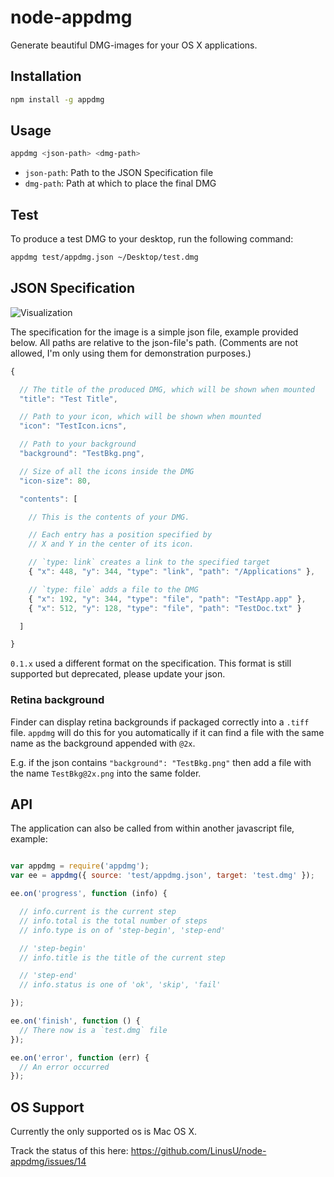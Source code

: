 # node-appdmg

Generate beautiful DMG-images for your OS X applications.

## Installation

```sh
npm install -g appdmg
```

## Usage

```sh
appdmg <json-path> <dmg-path>
```

- `json-path`: Path to the JSON Specification file
- `dmg-path`:  Path at which to place the final DMG

## Test

To produce a test DMG to your desktop, run the following command:

```sh
appdmg test/appdmg.json ~/Desktop/test.dmg
```

## JSON Specification

![Visualization](/help/help.png?raw=true)

The specification for the image is a simple json file, example provided
below. All paths are relative to the json-file's path. (Comments are not
allowed, I'm only using them for demonstration purposes.)

```javascript
{

  // The title of the produced DMG, which will be shown when mounted
  "title": "Test Title",

  // Path to your icon, which will be shown when mounted
  "icon": "TestIcon.icns",

  // Path to your background
  "background": "TestBkg.png",

  // Size of all the icons inside the DMG
  "icon-size": 80,

  "contents": [

    // This is the contents of your DMG.

    // Each entry has a position specified by
    // X and Y in the center of its icon.

    // `type: link` creates a link to the specified target
    { "x": 448, "y": 344, "type": "link", "path": "/Applications" },

    // `type: file` adds a file to the DMG
    { "x": 192, "y": 344, "type": "file", "path": "TestApp.app" },
    { "x": 512, "y": 128, "type": "file", "path": "TestDoc.txt" }

  ]

}
```

`0.1.x` used a different format on the specification. This format is still
supported but deprecated, please update your json.

### Retina background

Finder can display retina backgrounds if packaged correctly into a `.tiff`
file. `appdmg` will do this for you automatically if it can find a file
with the same name as the background appended with `@2x`.

E.g. if the json contains `"background": "TestBkg.png"` then add a file
with the name `TestBkg@2x.png` into the same folder.

## API

The application can also be called from within
another javascript file, example:

```javascript

var appdmg = require('appdmg');
var ee = appdmg({ source: 'test/appdmg.json', target: 'test.dmg' });

ee.on('progress', function (info) {

  // info.current is the current step
  // info.total is the total number of steps
  // info.type is on of 'step-begin', 'step-end'

  // 'step-begin'
  // info.title is the title of the current step

  // 'step-end'
  // info.status is one of 'ok', 'skip', 'fail'

});

ee.on('finish', function () {
  // There now is a `test.dmg` file
});

ee.on('error', function (err) {
  // An error occurred
});

```

## OS Support

Currently the only supported os is Mac OS X.

Track the status of this here: https://github.com/LinusU/node-appdmg/issues/14
